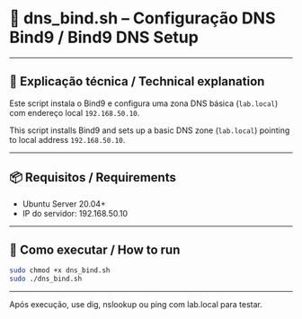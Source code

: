 # 📡 dns_bind.sh – Configuração DNS Bind9 / Bind9 DNS Setup

---

## 📝 Explicação técnica / Technical explanation

Este script instala o Bind9 e configura uma zona DNS básica (`lab.local`) com endereço local `192.168.50.10`.

This script installs Bind9 and sets up a basic DNS zone (`lab.local`) pointing to local address `192.168.50.10`.

---

## 📦 Requisitos / Requirements

- Ubuntu Server 20.04+
- IP do servidor: 192.168.50.10

---

## 🚀 Como executar / How to run

```bash
sudo chmod +x dns_bind.sh
sudo ./dns_bind.sh
```
---

Após execução, use dig, nslookup ou ping com lab.local para testar.
